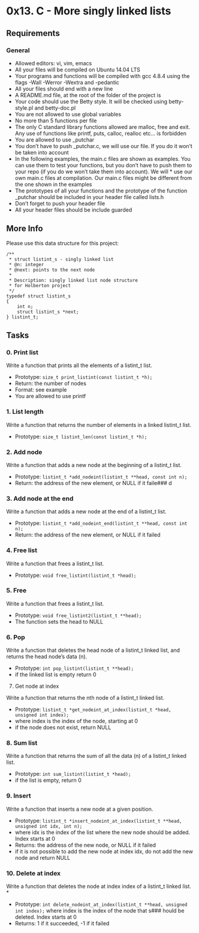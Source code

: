 # 0x13. C - More singly linked lists

## Requirements
### General
* Allowed editors: vi, vim, emacs
* All your files will be compiled on Ubuntu 14.04 LTS
* Your programs and functions will be compiled with gcc 4.8.4 using the flags -Wall -Werror -Wextra and -pedantic
* All your files should end with a new line
* A README.md file, at the root of the folder of the project is 
* Your code should use the Betty style. It will be checked using betty-style.pl and betty-doc.pl
* You are not allowed to use global variables
* No more than 5 functions per file
* The only C standard library functions allowed are malloc, free and exit. Any use of functions like printf, puts, calloc, realloc etc… is forbidden
* You are allowed to use _putchar
* You don’t have to push _putchar.c, we will use our file. If you do it won’t be taken into account
* In the following examples, the main.c files are shown as examples. You can use them to test your functions, but you don’t have to push them to your repo (if you do we won’t take them into account). We will * use our own main.c files at compilation. Our main.c files might be different from the one shown in the examples
* The prototypes of all your functions and the prototype of the function _putchar should be included in your header file called lists.h
* Don’t forget to push your header file
* All your header files should be include guarded
## More Info
Please use this data structure for this project:
```
/**
 * struct listint_s - singly linked list
 * @n: integer
 * @next: points to the next node
 *
 * Description: singly linked list node structure
 * for Holberton project
 */
typedef struct listint_s
{
    int n;
    struct listint_s *next;
} listint_t;
```
## Tasks
### 0. Print list

Write a function that prints all the elements of a listint_t list.

* Prototype: ```size_t print_listint(const listint_t *h);```
* Return: the number of nodes
* Format: see example
* You are allowed to use printf

 
### 1. List length

Write a function that returns the number of elements in a linked listint_t list.

* Prototype: ```size_t listint_len(const listint_t *h);```

 
### 2. Add node

Write a function that adds a new node at the beginning of a listint_t list.

* Prototype: ```listint_t *add_nodeint(listint_t **head, const int n);```
* Return: the address of the new element, or NULL if it faile### d

 
### 3. Add node at the end

Write a function that adds a new node at the end of a listint_t list.

* Prototype: ```listint_t *add_nodeint_end(listint_t **head, const int n);```
* Return: the address of the new element, or NULL if it failed
 
### 4. Free list

Write a function that frees a listint_t list.

* Prototype: ```void free_listint(listint_t *head);```
 
### 5. Free

Write a function that frees a listint_t list.

* Prototype: ```void free_listint2(listint_t **head);```
* The function sets the head to NULL

### 6. Pop

Write a function that deletes the head node of a listint_t linked list, and returns the head node’s data (n).

* Prototype: ```int pop_listint(listint_t **head);```
* if the linked list is empty return 0
 
7. Get node at index

Write a function that returns the nth node of a listint_t linked list.
* Prototype: ```listint_t *get_nodeint_at_index(listint_t *head, unsigned int index);```
* where index is the index of the node, starting at 0
* if the node does not exist, return NULL

 
### 8. Sum list

Write a function that returns the sum of all the data (n) of a listint_t linked list.
* Prototype: ```int sum_listint(listint_t *head);```
* if the list is empty, return 0

### 9. Insert

Write a function that inserts a new node at a given position.
* Prototype: ```listint_t *insert_nodeint_at_index(listint_t **head, unsigned int idx, int n);```
* where idx is the index of the list where the new node should be added. Index starts at 0
* Returns: the address of the new node, or NULL if it failed
* if it is not possible to add the new node at index idx, do not add the new node and return NULL

### 10. Delete at index

Write a function that deletes the node at index index of a listint_t linked list.
* 
* Prototype: ```int delete_nodeint_at_index(listint_t **head, unsigned int index);```
where index is the index of the node that s### hould be deleted. Index starts at 0
* Returns: 1 if it succeeded, -1 if it failed